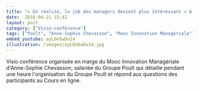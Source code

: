 ```yaml
---
title: "« En réalité, le job des managers devient plus intéressant » A.S. Chevasson (Groupe Poult)"
date:  2016-04-21 15:42
layout: post
category: ["Visio-conférence"]
tags: ["Poult", "Anne-Sophie Chevasson", "Mooc Innovation Managériale"]
embed_youtube: ayLDnEwDu14
illustration: /images/ayLDnEwDu14.jpg
---
```


Visio conférence organisée en marge du Mooc Innovation Managériale d'Anne-Sophie Chevasson, salariée du Groupe Poult qui détaille pendant une heure l'organisation du Groupe Poult et répond aux questions des participants au Cours en ligne.
